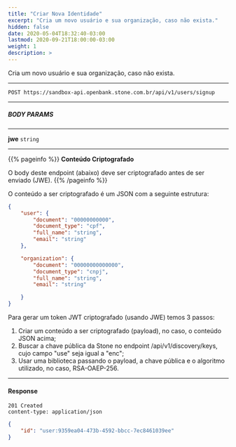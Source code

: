 ```yaml
---
title: "Criar Nova Identidade"
excerpt: "Cria um novo usuário e sua organização, caso não exista."
hidden: false
date: 2020-05-04T18:32:40-03:00
lastmod: 2020-09-21T18:00:00-03:00
weight: 1
description: >
---
```


Cria um novo usuário e sua organização, caso não exista.

---

```http
POST https://sandbox-api.openbank.stone.com.br/api/v1/users/signup
```

---

##### BODY PARAMS

---

**jwe**  `string`

---

{{% pageinfo %}}
**Conteúdo Criptografado**

O body deste endpoint (abaixo) deve ser criptografado antes de ser enviado (JWE).
{{% /pageinfo %}}

O conteúdo a ser criptografado é um JSON com a seguinte estrutura:

```JSON
{
    "user": {
        "document": "00000000000",
        "document_type": "cpf",
        "full_name": "string",
        "email": "string"
    },

    "organization": {
        "document": "00000000000000",
        "document_type": "cnpj",
        "full_name": "string",
        "email": "string"

    }
}
```

Para gerar um token JWT criptografado (usando JWE) temos 3 passos:

1. Criar um conteúdo a ser criptografado (payload), no caso, o conteúdo JSON acima;
2. Buscar a chave pública da Stone no endpoint /api/v1/discovery/keys, cujo campo "use" seja igual a "enc";
3. Usar uma biblioteca passando o payload, a chave pública e o algoritmo utilizado, no caso, RSA-OAEP-256.

---

#### Response

```http
201 Created
content-type: application/json
```

```json
{
    "id": "user:9359ea04-473b-4592-bbcc-7ec8461039ee"
}
```
